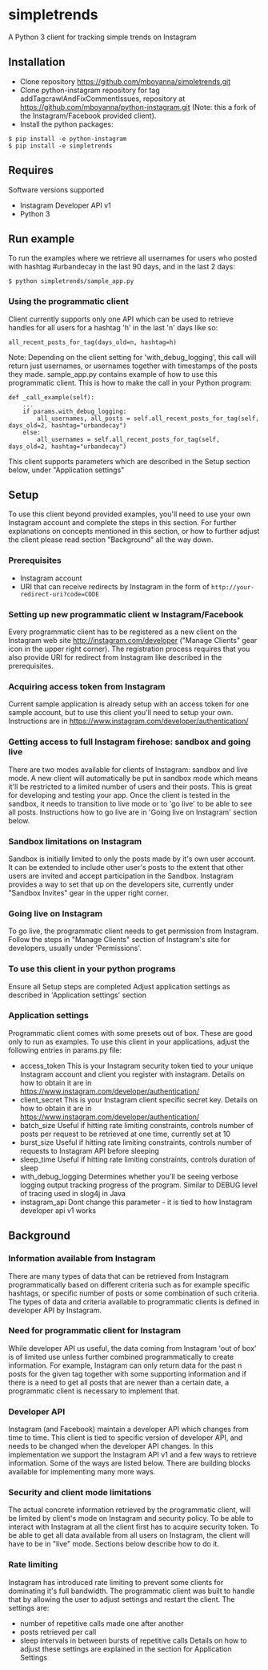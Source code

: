 # simpletrends

A Python 3 client for tracking simple trends on Instagram

Installation
---
* Clone repository https://github.com/mboyanna/simpletrends.git
* Clone python-instagram repository for tag addTagcrawlAndFixCommentIssues, repository at https://github.com/mboyanna/python-instagram.git (Note: this a fork of the Instagram/Facebook provided client). 
* Install the python packages:
```
$ pip install -e python-instagram
$ pip install -e simpletrends
```

Requires
---
Software versions supported
* Instagram Developer API v1
* Python 3


Run example
-----
To run the examples where we retrieve all usernames for users who posted with hashtag #urbandecay in the last 90 days, and in the last 2 days:
```
$ python simpletrends/sample_app.py
```

### Using the programmatic client


Client currently supports only one API which can be used to retrieve handles for all users for a hashtag 'h' in the last 'n' days like so:
```
all_recent_posts_for_tag(days_old=n, hashtag=h)
```
Note: Depending on the client setting for 'with_debug_logging', this call will return just usernames, or usernames together with timestamps of the posts they made. sample_app.py contains example of how to use this programmatic client. This is how to make the call in your Python program: 
```
def _call_example(self):
	...
	if params.with_debug_logging:
		all_usernames, all_posts = self.all_recent_posts_for_tag(self, days_old=2, hashtag="urbandecay")
	else:
		all_usernames = self.all_recent_posts_for_tag(self, days_old=2, hashtag="urbandecay")
```
This client supports parameters which are described in the Setup section below, under "Application settings"


Setup 
-----

To use this client beyond provided examples, you'll need to use your own Instagram account and complete the steps in this section. For further explanations on concepts mentioned in this section, or how to further adjust the client please read section "Background" all the way down.

### Prerequisites
* Instagram account
* URI that can receive redirects by Instagram in the form of ```http://your-redirect-uri?code=CODE```

### Setting up new programmatic client w Instagram/Facebook
Every programmatic client has to be registered as a new client on the Instagram web site http://instagram.com/developer ("Manage Clients" gear icon in the upper right corner). The registration process requires that you also provide URI for redirect from Instagram like described in the prerequisites.

### Acquiring access token from Instagram
Current sample application is already setup with an access token for one sample account, but to use this client you'll need to setup your own. Instructions are in https://www.instagram.com/developer/authentication/

### Getting access to full Instagram firehose: sandbox and going live
There are two modes available for clients of Instagram: sandbox and live mode. A new client will automatically be put in sandbox mode which means it'll be restricted to a limited number of users and their posts. This is great for developing and testing your app. Once the client is tested in the sandbox, it needs to transition to live mode or to 'go live' to be able to see all posts. Instructions how to go live are in 'Going live on Instagram' section below.

### Sandbox limitations on Instagram
Sandbox is initially limited to only the posts made by it's own user account. It can be extended to include other user's posts to the extent that other users are invited and accept participation in the Sandbox. Instagram provides a way to set that up on the developers site, currently under "Sandbox Invites" gear in the upper right corner.

### Going live on Instagram
To go live, the programmatic client needs to get permission from Instagram. Follow the steps in "Manage Clients" section of Instagram's site for developers, usually under 'Permissions'. 

### To use this client in your python programs
Ensure all Setup steps are completed
Adjust application settings as described in 'Application settings' section

### Application settings
Programmatic client comes with some presets out of box. These are good only to run as examples. To use this client in your applications, adjust the following entries in params.py file: 
* access_token
	This is your Instagram security token tied to your unique Instagram account and client you register with instagram. Details on how to obtain it are in https://www.instagram.com/developer/authentication/
* client_secret
	This is your Instagram client specific secret key. Details on how to obtain it are in https://www.instagram.com/developer/authentication/
* batch_size
	Useful if hitting rate limiting constraints, controls number of posts per request to be retrieved at one time, currently set at 10
* burst_size
  	Useful if hitting rate limiting constraints, controls number of requests to Instagram API before sleeping 
* sleep_time
 	Useful if hitting rate limiting constraints, controls duration of sleep 
* with_debug_logging
	Determines whether you'll be seeing verbose logging output tracking progress of the program. Similar to DEBUG level of tracing used in slog4j in Java 
* instagram_api
	Dont change this parameter - it is tied to how Instagram developer api v1 works 

Background
-----

### Information available from Instagram
There are many types of data that can be retrieved from Instagram programmatically based on different criteria such as for example specific hashtags, or specific number of posts or some combination of such criteria. The types of data and criteria available to programmatic clients is defined in developer API by Instagram. 

### Need for programmatic client for Instagram
While developer API us useful, the data coming from Instagram 'out of box' is of limited use unless further combined programmatically to create information. For example, Instagram can only return data for the past n posts for the given tag together with some supporting information and if there is a need to get all posts that are newer than a certain date, a programmatic client is necessary to implement that. 

### Developer API
Instagram (and Facebook) maintain a developer API which changes from time to time. This client is tied to specific version of developer API, and needs to be changed when the developer API changes. In this implementation we support the Instagram API v1 and a few ways to retrieve information. Some of the ways are listed below. There are building blocks available for implementing many more ways.

### Security and client mode limitations
The actual concrete information retrieved by the programmatic client, will be limited by client's mode on Instagram and security policy. To be able to interact with Instagram at all the client first has to acquire security token. To be able to get all data available from all users on Instagram, the client will have to be in "live" mode.  Sections below describe how to do it.

### Rate limiting
Instagram has introduced rate limiting to prevent some clients for dominating it's full bandwidth. The programmatic client was built to handle that by allowing the user to adjust settings and restart the  client. The settings are:
* number of repetitive calls made one after another
* posts retrieved per call 
* sleep intervals in between bursts of repetitive calls
Details on how to adjust these settings are explained in the section for Application Settings


